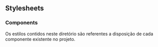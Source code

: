 ## Stylesheets

### Components

Os estilos contidos neste diretório são referentes a disposição de cada componente existente no projeto.
